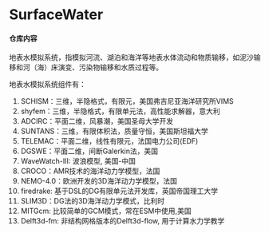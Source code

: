 # SurfaceWater

#### 仓库内容
   地表水模拟系统，指模拟河流、湖泊和海洋等地表水体流动和物质输移，如泥沙输移和河（海）床演变、污染物输移和水质过程等。
   
   地表水模拟系统组件有：
   
   1.  SCHISM：三维，半隐格式，有限元，美国弗吉尼亚海洋研究所VIMS
   2.  shyfem：三维，半隐格式，有限单元法，高性能求解器，意大利
   3.  ADCIRC：平面二维，风暴潮，美国圣母大学开发
   4.  SUNTANS：三维，有限体积法，质量守恒，美国斯坦福大学
   5.  TELEMAC：平面二维，线性有限元，法国电力公司(EDF)
   6.  DGSWE：平面二维，间断Galerkin法，美国
   7.  WaveWatch-III: 波浪模型, 美国-中国
   8.  CROCO：AMR技术的海洋动力学模型，法国
   9.  NEMO-4.0：欧洲开发的3D海洋动力学模型，法国
   10. firedrake: 基于DSL的DG有限单元法开发库，英国帝国理工大学
   11. SLIM3D：DG法的3D海洋动力学模式，比利时
   12. MITGcm: 比较简单的GCM模式，常在ESM中使用,美国
   13. Delft3d-fm: 非结构网格版本的Delft3d-flow, 用于计算水力学教学


